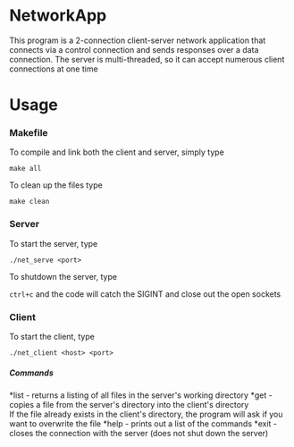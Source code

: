 NetworkApp
==========

This program is a 2-connection client-server network application that connects via a control connection and sends responses over a data connection. 
The server is multi-threaded, so it can accept numerous client connections at one time


Usage
==========

 ### Makefile
 To compile and link both the client and server, simply type  
   
 `make all` 
   
 To clean up the files type  
   
 `make clean`
   
 ### Server
 To start the server, type  
 
 `./net_serve <port>`
 
 To shutdown the server, type  
 
 `ctrl+c` and the code will catch the SIGINT and close out the open sockets
 
 ### Client
 To start the client, type  
 
 `./net_client <host> <port>`
 
 ##### Commands
 *list - returns a listing of all files in the server's working directory
 *get <filename> - copies a file from the server's directory into the client's directory  
   If the file already exists in the client's directory, the program will ask if you want to overwrite the file
 *help - prints out a list of the commands
 *exit - closes the connection with the server (does not shut down the server)
